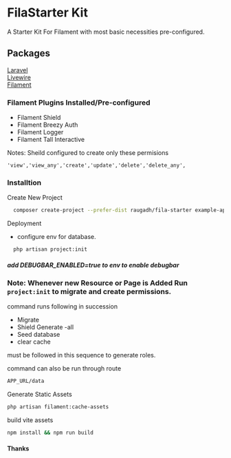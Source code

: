 
# FilaStarter Kit

A Starter Kit For Filament with most basic necessities pre-configured.

## Packages

[Laravel](https://github.com/laravel/laravel)  
[Livewire](https://github.com/livewire/livewire)  
[Filament](https://github.com/filamentphp/filament)

### Filament Plugins Installed/Pre-configured

- Filament Shield
- Filament Breezy Auth
- Filament Logger
- Filament Tall Interactive

Notes: Sheild configured to create only these permisions

`'view','view_any','create','update','delete','delete_any',`

### Installtion

Create New Project

```bash
  composer create-project --prefer-dist raugadh/fila-starter example-app
```

Deployment

- configure env for database.

```bash
  php artisan project:init

```

##### add DEBUGBAR_ENABLED=true to env to enable debugbar

### Note: Whenever new Resource or Page is Added Run `project:init` to migrate and create permissions.

command runs following in succession

- Migrate
- Shield Generate -all
- Seed database
- clear cache

must be followed in this sequence to generate roles.

command can also be run through route

```sh
APP_URL/data
```

Generate Static Assets

```bash
php artisan filament:cache-assets

```

build vite assets

```bash
npm install && npm run build

```

#### Thanks
```
